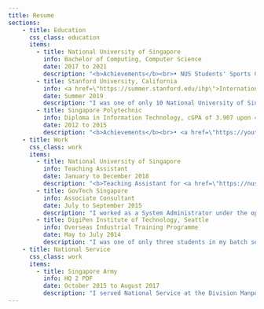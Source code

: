```yaml
---
title: Resume
sections:
    - title: Education
      css_class: education
      items:
        - title: National University of Singapore
          info: Bachelor of Computing, Computer Science
          date: 2017 to 2021
          description: "<b>Achievements</b><br>• NUS Students' Sports Club's Colours Award for Outstanding Contributions 2019<br>• NUS School of Computing's Orbital 2018 Honorable Mention Award (Top 11 of 211 teams)<br>• <a href=\"http://bit.ly/2hSzWbv\">Info-communications Media Development Authority of Singapore Scholarship</a><br><br><b>Certifications</b><br>• <a href=\"https://www.udemy.com/certificate/UC-e3c08245-a935-45b7-91da-6cc690f3dd30/?utm_source=sendgrid.com&utm_medium=email&utm_campaign=email\">Node with React: Fullstack Web Development (2020)</a><br>• <a href=\"https://courses.edx.org/certificates/e9c965d9096b4eb6b9db7e331dce8cf2\">HarvardX PH125.1x: Data Science: R Basics (2018)</a> <br><br><b>Activities</b><br>• <a href=\"https://sites.google.com/view/dscnus/\">Deputy Head of Technology of NUS Google Developer Student Club</a>: Overseeing the execution of technical events organised by the club.<br>• <a href=\"https://www.facebook.com/nussc\">President of NUS Skating Club</a>: Organised two introductory skating courses in which I led 20 instructors in teaching over 50 participants for each run; organised Skate Challenge 2019 in which over 60 university, polytechnic, ITE and primary school students participated.<br>• <a href=\"http://rc4.nus.edu.sg/\">Residential College 4 Systems Citizen</a>: Completed the RC4 System Dynamics programme where I was exposed to agent-based, network and stock-and-flow modelling."
        - title: Stanford University, California
          info: <a href=\"https://summer.stanford.edu/ihp\">International Honors Program</a>
          date: Summer 2019
          description: "I was one of only 10 National University of Singapore students selected for this programme. As an <a href=\"https://summer.stanford.edu/ihp\">International Honors Program</a> (IHP) participant, I took CS 161: Design and Analysis of Algorithms and CME 106: Introduction to Probability and Statistics for Engineers.<br><br><i>The IHP is a collaboration between Stanford Summer Session and specific international teaching and research institutions. All IHP students are endorsed through a selective admissions process, initiated at their home institution. This year, IHP students come from over 30 different universities in 17 countries around the world.</i>"
        - title: Singapore Polytechnic
          info: Diploma in Information Technology, cGPA of 3.907 upon 4.0
          date: 2012 to 2015
          description: "<b>Achievements</b><br>• <a href=\"https://youtu.be/zxQKmwpGDag?t=80\">Featured in Graduates of 2015 video</a><br> • <a href=\"http://www.isobarcreate.com/\">Overall 1st runner-up for Isobar Create32 Hackathon, Singapore</a><br>• Diploma with Merit and Accenture Technology Prize<br>• Director's Roll 2013/2014 & Director's Roll 2012/2013<br>• <a href=\"http://bit.ly/2hSzWbv\">Info-communications Media Development Authority of Singapore Scholarship</a><br><br><b>Certifications</b><br>• <a href=\"https://www.youracclaim.com/badges/71496e7f-e632-442b-b8c9-42b7b7281b95/linked_in_profile\">Oracle Certified Associate, Java SE 7 Programmer (2014)</a><br>• <a href=\"https://www.youracclaim.com/badges/d587a4e6-72a6-4000-83bf-551596f667a8/linked_in_profile\">Adobe Certified Associate in Visual Communication Using Adobe Photoshop CS6 (2013)</a><br><br><b>Activities</b><br>• Microsoft Student Partner: Organized and taught an app development workshop<br>• Classical Ensemble Sectional Leader of SP Guitarists Club"
    - title: Work
      css_class: work
      items:
        - title: National University of Singapore
          info: Teaching Assistant
          date: January to December 2018
          description: "<b>Teaching Assistant for <a href=\"https://nusmods.com/modules/CS1010/programming-methodology\">CS1010: Programming Methodology</a></b><br>• Duration: August to December 2018 <br>• Conducted weekly 2-hour tutorial sessions for 14 students <br>• Graded and provided feedback for weekly assignments<br>• Held online and offline consultion sessions<br><br><b>Teaching Assistant for <a href=\"https://nusmods.com/modules/CS2030/programming-methodology-ii\">CS2030: Programming Methodology II</a></b><br>• Duration: January to May 2018</b><br>• Prepared lab assignment materials such as skeleton code and test cases<br>• Monitored and answered questions on a class forum"
        - title: GovTech Singapore
          info: Associate Consultant
          date: July to September 2015
          description: "I worked as a System Administrator under the operations (DevOps) team.<br><br><b>Responsibilities</b><br>• Setup and maintenance of Amazon Web Services instances (virtual servers) and group policies<br>• Configuration of error logging using the Elasticsearch, Logstash, and Kibana (ELK) stack"
        - title: DigiPen Institute of Technology, Seattle
          info: Overseas Industrial Training Programme
          date: May to July 2014
          description: "I was one of only three students in my batch selected for this programme. During the programme, I worked in a team of four to produce a 2D puzzle game using DigiPen's proprietary Zero engine."
    - title: National Service
      css_class: work
      items:
        - title: Singapore Army
          info: HQ 2 PDF
          date: October 2015 to August 2017
          description: "I served National Service at the Division Manpower Branch of Headquarters 2nd People's Defence Force Division (HQ 2 PDF).<br><br><b>Achievements</b><br>• Outstanding grade for  conduct and performance with testimonial<br>• Best Soldier of the Month (December 2016)<br><br><b>Notable Projects</b><br>• SAF Family Concert 2016 Invitation In-Charge: Implemented a ticketing system with barcode scanning capability using Excel VBA<br>• HQ 2 PDF National Education Tour 2016 Organizer: Liaised with tour agencies and caterers"
---
```

